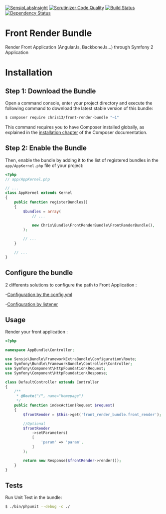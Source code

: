 [![SensioLabsInsight](https://insight.sensiolabs.com/projects/bcbdd559-f6af-48d4-a6a5-1c859f4267c6/big.png)](https://insight.sensiolabs.com/projects/bcbdd559-f6af-48d4-a6a5-1c859f4267c6)
[![Scrutinizer Code Quality](https://scrutinizer-ci.com/g/christophe-chausseray/front-render-bundle/badges/quality-score.png?b=master)](https://scrutinizer-ci.com/g/christophe-chausseray/front-render-bundle/?branch=master)
[![Build Status](https://scrutinizer-ci.com/g/christophe-chausseray/front-render-bundle/badges/build.png?b=master)](https://scrutinizer-ci.com/g/christophe-chausseray/front-render-bundle/build-status/master)
[![Dependency Status](https://www.versioneye.com/user/projects/5661b9b9f376cc002c00097f/badge.svg?style=flat)](https://www.versioneye.com/user/projects/5661b9b9f376cc002c00097f)

# Front Render Bundle

Render Front Application (AngularJs, BackboneJs...) through Symfony 2 Application

Installation
============

Step 1: Download the Bundle
---------------------------

Open a command console, enter your project directory and execute the
following command to download the latest stable version of this bundle:

```bash
$ composer require chris13/front-render-bundle "~1"
```

This command requires you to have Composer installed globally, as explained
in the [installation chapter](https://getcomposer.org/doc/00-intro.md)
of the Composer documentation.

Step 2: Enable the Bundle
-------------------------

Then, enable the bundle by adding it to the list of registered bundles
in the `app/AppKernel.php` file of your project:

```php
<?php
// app/AppKernel.php

// ...
class AppKernel extends Kernel
{
    public function registerBundles()
    {
        $bundles = array(
            // ...

            new Chris\Bundle\FrontRenderBundle\FrontRenderBundle(),
        );

        // ...
    }

    // ...
}
```

Configure the bundle
---------------------

2 differents solutions to configure the path to Front Application :

-[Configuration by the config.yml](./Config.md)

-[Configuration by listener](./Listener.md)


Usage
-----

Render your front application :

```php
<?php

namespace AppBundle\Controller;

use Sensio\Bundle\FrameworkExtraBundle\Configuration\Route;
use Symfony\Bundle\FrameworkBundle\Controller\Controller;
use Symfony\Component\HttpFoundation\Request;
use Symfony\Component\HttpFoundation\Response;

class DefaultController extends Controller
{
    /**
     * @Route("/", name="homepage")
     */
    public function indexAction(Request $request)
    {
        $frontRender = $this->get('front_render_bundle.front_render');

        //Optional
        $frontRender
            ->setParameters(
            [
                'param' => 'param',
            ]
        );

        return new Response($frontRender->render());
    }
}
```

Tests
-----

Run Unit Test in the bundle:
```sh
$ ./bin/phpunit --debug -c ./
```
